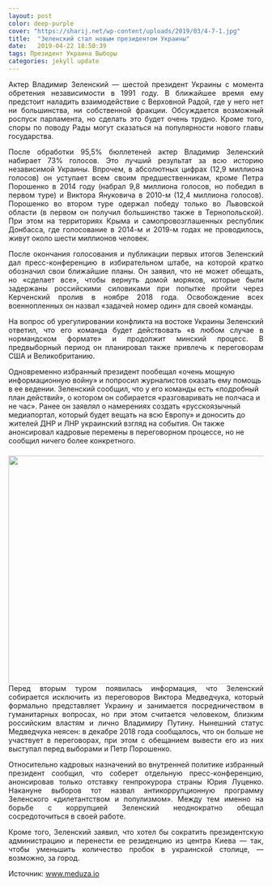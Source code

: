 ```yaml
---
layout: post
color: deep-purple
cover: "https://sharij.net/wp-content/uploads/2019/03/4-7-1.jpg"
title:  "Зеленский стал новым президентом Украины"
date:   2019-04-22 18:50:39
tags: Президент Украина Выборы
categories: jekyll update
---
```

<p align="justify">Актер Владимир Зеленский — шестой президент Украины с момента обретения независимости в 1991 году. В ближайшее время ему предстоит наладить взаимодействие с Верховной Радой, где у него нет ни большинства, ни собственной фракции. Обсуждается возможный роспуск парламента, но сделать это будет очень трудно. Кроме того, споры по поводу Рады могут сказаться на популярности нового главы государства.</p>


<p align="justify">
После обработки 95,5% бюллетеней актер Владимир Зеленский набирает 73% голосов. Это лучший результат за всю историю независимой Украины. Впрочем, в абсолютных цифрах (12,9 миллиона голосов) он уступает всем своим предшественникам, кроме Петра Порошенко в 2014 году (набрал 9,8 миллиона голосов, но победил в первом туре) и Виктора Януковича в 2010-м (12,4 миллиона голосов). Порошенко во втором туре одержал победу только во Львовской области (в первом он получил большинство также в Тернопольской). При этом на территориях Крыма и самопровозглашенных республик Донбасса, где голосование в 2014-м и 2019-м годах не проводилось, живут около шести миллионов человек.

</p>

<p align="justify">
После окончания голосования и публикации первых итогов Зеленский дал пресс-конференцию в избирательном штабе, на которой кратко обозначил свои ближайшие планы. Он заявил, что не может обещать, но «сделает все», чтобы вернуть домой моряков, которые были задержаны российскими силовиками при попытке пройти через Керченский пролив в ноябре 2018 года. Освобождение всех военнопленных он назвал «задачей номер один» для своей команды.</p>

<p align="justify">
На вопрос об урегулировании конфликта на востоке Украины Зеленский ответил, что его команда будет действовать «в любом случае в нормандском формате» и продолжит минский процесс. В предвыборный период он планировал также привлечь к переговорам США и Великобританию.

Одновременно избранный президент пообещал «очень мощную информационную войну» и попросил журналистов оказать ему помощь в ее ведении. Зеленский сообщил, что у его команды есть «подробный план действий», о котором он собирается «разговаривать не полчаса и не час». Ранее он заявлял о намерениях создать «русскоязычный медиапортал, который будет вещать на всю Европу» и доносить до жителей ДНР и ЛНР украинский взгляд на события. Он также анонсировал кадровые перемены в переговорном процессе, но не сообщил ничего более конкретного.</p>


<img src="https://ik.arhano.ru/wp-content/uploads/2018/12/12390916_1524610277831641_8258969987387486208_n-127.jpg" style="width:650px; height:450px; margin: 7px 30px 0px 0px;" align="left"/>


<p align="justify">
Перед вторым туром появилась информация, что Зеленский собирается исключить из переговоров Виктора Медведчука, который формально представляет Украину и занимается посредничеством в гуманитарных вопросах, но при этом считается человеком, близким российским властям и лично Владимиру Путину. Нынешний статус Медведчука неясен: в декабре 2018 года сообщалось, что он больше не участвует в переговорах, при этом с обещанием вывести его из них выступал перед выборами и Петр Порошенко.</p>

<p align="justify">
Относительно кадровых назначений во внутренней политике избранный президент сообщил, что соберет отдельную пресс-конференцию, анонсировав только отставку генпрокурора страны Юрия Луценко. Накануне выборов тот назвал антикоррупционную программу Зеленского «дилетантством и популизмом». Между тем именно на борьбе с коррупцией Зеленский неоднократно обещал сосредоточиться в своей работе.</p>

<p align="justify">
Кроме того, Зеленский заявил, что хотел бы сократить президентскую администрацию и перенести ее резиденцию из центра Киева — так, чтобы уменьшить количество пробок в украинской столице, — возможно, за город.</p>




Источник: www.meduza.io


